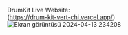 DrumKit Live Website: 
<br>
(https://drum-kit-vert-chi.vercel.app/)
![Ekran görüntüsü 2024-04-13 234208](https://github.com/Yusufcihan1/Hafta-4/assets/50721899/682ad4ad-7f47-4929-afec-d137f3350f67)
